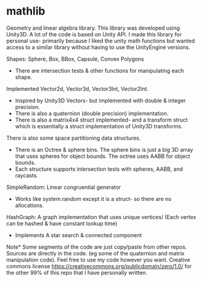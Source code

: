 # mathlib
Geometry and linear algebra library. This library was developed using Unity3D. A lot of the code is based on Unity API. I made this library for personal use- primarily because I liked the unity math functions but wanted access to a similar library without having to use the UnityEngine versions.

Shapes: Sphere, Box, BBox, Capsule, Convex Polygons  
  - There are intersection tests & other functions for manipulating each shape.

Implemented Vector2d, Vector3d, Vector3Int, Vector2Int.   
  - Inspired by Unity3D Vectors- but implemented with double & integer precision.
  - There is also a quaternion (double precision) implementation. 
  - There is also a matrix4x4 struct implemented- and a transform struct which is essentially a struct implementation of Unity3D transforms.

There is also some space partitioning data structures.  
  - There is an Octree & sphere bins. The sphere bins is just a big 3D array that uses spheres for object bounds. The octree uses AABB for object bounds.
  - Each structure supports intersection tests with spheres, AABB, and raycasts.

SimpleRandom: Linear congruential generator
  - Works like system.random except it is a struct- so there are no allocations.  

HashGraph: A graph implementation that uses unique vertices/ (Each vertex can be hashed & have constant lookup time)  
  - Implements A star search & connected component  

Note* Some segments of the code are just copy/paste from other repos. Sources are directly in the code. (eg some of the quaternion and matrix manipulation code). Feel free to use my code however you want. Creative commons license https://creativecommons.org/publicdomain/zero/1.0/ for the other 99% of this repo that I have personally written.


